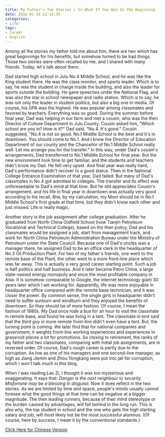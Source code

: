 ```yaml
---
title: My Father's Two Stories | So What If You Win In the Beginning
date: 2016-01-31 22:15:35
categories:
- Life
tags:
- Career
- English
---
```


Among all the stories my father told me about him, there are two which has great beginnings for his benefits, but somehow turned to be bad things. Those two stories were often recalled by me, and I shared with many friends. Today, let's talk about them.

Dad started high school in Julu No.4 Middle School, and he was like the King student there. He was the class monitor, and sports leader. Which is to say, he was the student in charge inside the building, and also the leader for sports outside the building. He gave speeches under the National Flag, and was also the star in school newspaper and radio station. Which is to say, he was not only the leader in student politics, but also a big one in media. Of course, his GPA was the highest. He was popular among classmates and favored by teachers. Everything was so good.
During the summer before final year, Dad was helping in our farm and met a cousin, who was the then Director of Culture Department in Julu County. Cousin asked him, "Which school are you in? How is it?" Dad said, "No.4. It's good." Cousin suggested, "No.4 is not so good. No.1 Middle School is the best and it's in downtown. You should come to No.1. And I know the Director of Education Department of our county and the Chancellor of No.1 Middle School really well. Let me arrange you for the transfer."
In this way, under Dad's cousin's arrangements, Dad transferred to No.1 Middle School for final year. But the new environment took time to get familiar, and the students and teachers didn't know my Dad. He felt very upset. And final year was really hard, Dad's performance didn't recover to a good status. Then in the National College Entrance Examination of that year, Dad failed. But many of Dad's classmates in No.4 got admitted to colleges.
The transfer and its effect was unforeseeable to Dad's mind at that time. But he still appreciates Cousin's arrangement, and his life in final year in downtown was actually very good according to his recall. Btw, by my calculation, my Mom should be in No.1 Middle School's first grade at that time, but they didn't know each other and just missed. Life is really magic.

Another story is the job assignment after college graduation. After he graduated from North China Oidfield School (now Tianjin Petroleum Vocational and Technical College), based on the then policy, Dad and his classmates would be assigned a job, start from management track, and work for North China Petroleum Administration Bureau under the Ministry of Petroleum under the State Council. Because one of Dad's uncles was a manager there, he assigned Dad to be an office clerk in the headquarter of No.3 Oil Production Plant. For two of my father's friends, one went to the remote base of the Plant, the other went to a more front-line place which was far away.
This is actually a very good career starting point. Such a job is half politics and half business. And it later became Petro China, a large state-owned energy monopoly and once the most profitable company in Asia. It is somehow comparable to Google, the internet technology giant 30 years later which I am working for. Apparently, life was more enjoyable in headquarter office compared with the remote base technician, and it was closer the power. By common sense, the single girls in headquarter didn't need to suffer sunburn and windburn and they enjoyed the benefits of downtown. So they should be of more fashion. Of course, I mean the fashion of 1980s. My Dad once rode a bus for an hour to visit the classmate in remote base, and found he was living in a tent. The classmate in tent said that the third guy in more remote front-line didn't even have a tent.
But, the turning point is coming. We later find that for national companies and government, it weights front-line working experiences and experiences in grassroot places a lot for promotions. So closing to retirement, the ranks of my father and two classmates, comparing with initial job assignments, are in reversed order. Of course, Dad's rough career is partly due to the corruption. As low as one of his managers and one second-line manager, as high as Jiang Jiemin and Zhou Yongkang were put into jail for corruption, which I won't talk much in this blog.

When I was reading Lao Zi, I thought it was too mysterious and exaggerating. It says that: *Danger is the next neighbour to security. Misfortune may be a blessing in disguise.* Now it does reflect in the two stories.
As we are limited by time and space, people's minds usually cannot foresee what the good things at that time can be negative at a bigger magnitude. The then leading runners, because of their mind stereotype or the burden caused by advantages, will fall behind in the long run. This is also why, the top student in school and the one who gets the high starting salary and job, will most likely not be the most successful alumnus. (Of course, here by success, I mean it by the conventional standards.)

[Click Here for Chinese Version](2016/01/31/father-two-stories/)